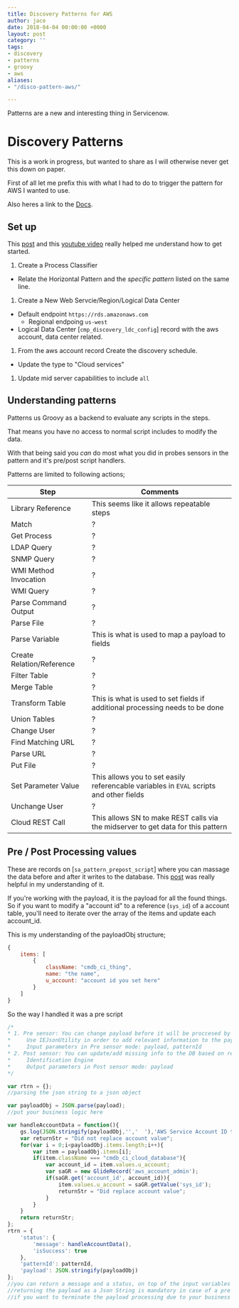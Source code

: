```yaml
---
title: Discovery Patterns for AWS
author: jace
date: 2018-04-04 00:00:00 +0000
layout: post
category: ''
tags:
- discovery
- patterns
- groovy
- aws
aliases:
- "/disco-pattern-aws/"

---
```

Patterns are a new and interesting thing in Servicenow.

<!--more-->

# Discovery Patterns

This is a work in progress, but wanted to share as I will otherwise never get this down on paper.

First of all let me prefix this with what I had to do to trigger the pattern for AWS I wanted to use.

Also heres a link to the [Docs](https://docs.servicenow.com/bundle/jakarta-it-operations-management/page/product/discovery/task/t-UseSMPatternForDisco.html).

## Set up

This [post](https://community.servicenow.com/community?id=community_question&sys_id=c5ec8b29db9cdbc01dcaf3231f9619bf)
and this [youtube video](https://www.youtube.com/watch?v=R_49vxeGz78) really helped me understand how to get started.

1. Create a Process Classifier
  * Relate the Horizontal Pattern and the *specific pattern* listed on the same line.
1. Create a New Web Servcie/Region/Logical Data Center
  * Default endpoint `https://rds.amazonaws.com`
    * Regional endpoing `us-west`
  * Logical Data Center [`cmp_discovery_ldc_config`] record with the aws account, data center related.
1. From the aws account record Create the discovery schedule.
  * Update the type to "Cloud services"
1. Update mid server capabilities to include `all`

## Understanding patterns

Patterns us Groovy as a backend to evaluate any scripts in the steps.

That means you have no access to normal script includes to modify the data.  

With that being said you *can* do most what you did in probes sensors in the pattern and it's pre/post script handlers.

Patterns are limited to following actions;

| Step                       | Comments |
| -------------------------- | -------- |
| Library Reference          | This seems like it allows repeatable steps |
| Match                      | ? |
| Get Process                | ? |
| LDAP Query                 | ? |
| SNMP Query                 | ? |
| WMI Method Invocation      | ? |
| WMI Query                  | ? |
| Parse Command Output       | ? |
| Parse File                 | ? |
| Parse Variable             | This is what is used to map a payload to fields |
| Create Relation/Reference  | ? |
| Filter Table               | ? |
| Merge Table                | ? |
| Transform Table            | This is what is used to set fields if additional processing needs to be done |
| Union Tables               | ? |
| Change User                | ? |
| Find Matching URL          | ? |
| Parse URL                  | ? |
| Put File                   | ? |
| Set Parameter Value        | This allows you to set easily referencable variables in `EVAL` scripts and other fields |
| Unchange User              | ? |
| Cloud REST Call            | This allows SN to make REST calls via the midserver to get data for this pattern |

## Pre / Post Processing values

These are records on [`sa_pattern_prepost_script`] where you can massage the data before and after it writes to the database.  This [post](https://community.servicenow.com/community?id=community_blog&sys_id=c0ac2225dbd0dbc01dcaf3231f96198d) was really helpful in my understanding of it.

If you're working with the payload, it is the payload for all the found things.  So if you want to modify a "account id" to a reference (`sys_id`) of a account table, you'll need to iterate over the array of the items and update each account_id.

This is my understanding of the payloadObj structure;

```js
{
    items: [
        {
            className: "cmdb_ci_thing",
            name: "the name",
            u_account: "account id you set here"
        }
    ]
}
```

So the way I handled it was a pre script

```js
/*
* 1. Pre sensor: You can change payload before it will be proccesed by Identification Engine.
*     Use IEJsonUtility in order to add relevant information to the payload
*     Input parameters in Pre sensor mode: payload, patternId
* 2. Post sensor: You can update/add missing info to the DB based on result (Json) from
*     Identification Engine
*     Output parameters in Post sensor mode: payload
*/

var rtrn = {};
//parsing the json string to a json object

var payloadObj = JSON.parse(payload);
//put your business logic here

var handleAccountData = function(){
    gs.log(JSON.stringify(payloadObj,'','  '),'AWS Service Account ID to GR');
    var returnStr = "Did not replace account value";
    for(var i = 0;i<payloadObj.items.length;i++){
        var item = payloadObj.items[i];
        if(item.className === "cmdb_ci_cloud_database"){
            var account_id = item.values.u_account;
            var saGR = new GlideRecord('aws_account_admin');
            if(saGR.get('account_id', account_id)){
                item.values.u_account = saGR.getValue('sys_id');
                returnStr = "Did replace account value";
            }
        }
    }
    return returnStr;
};
rtrn = {
    'status': {
        'message': handleAccountData(),
        'isSuccess': true
    },
    'patternId': patternId,
    'payload': JSON.stringify(payloadObj)
};
//you can return a message and a status, on top of the input variables that you MUST return.
//returning the payload as a Json String is mandatory in case of a pre sensor script, and optional in case of post sensor script.
//if you want to terminate the payload processing due to your business logic - you can set isSucess to false.
```